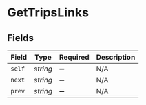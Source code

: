 # GetTripsLinks


## Fields

| Field              | Type               | Required           | Description        |
| ------------------ | ------------------ | ------------------ | ------------------ |
| `self`             | *string*           | :heavy_minus_sign: | N/A                |
| `next`             | *string*           | :heavy_minus_sign: | N/A                |
| `prev`             | *string*           | :heavy_minus_sign: | N/A                |